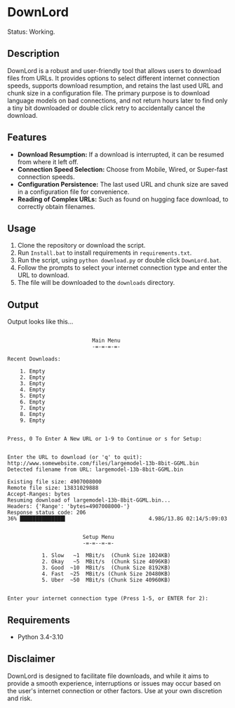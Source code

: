 # DownLord
Status: Working.

## Description

DownLord is a robust and user-friendly tool that allows users to download files from URLs. It provides options to select different internet connection speeds, supports download resumption, and retains the last used URL and chunk size in a configuration file. The primary purpose is to download language models on bad connections, and not return hours later to find only a tiny bit downloaded or double click retry to accidentally cancel the download.

## Features

* **Download Resumption:** If a download is interrupted, it can be resumed from where it left off.
* **Connection Speed Selection:** Choose from Mobile, Wired, or Super-fast connection speeds.
* **Configuration Persistence:** The last used URL and chunk size are saved in a configuration file for convenience.
* **Reading of Complex URLs:** Such as found on hugging face download, to correctly obtain filenames.

## Usage

1. Clone the repository or download the script.
2. Run `Install.bat` to install requirements in `requirements.txt`.
3. Run the script, using `python download.py` or double click `DownLord.bat`.
4. Follow the prompts to select your internet connection type and enter the URL to download.
5. The file will be downloaded to the `downloads` directory.

## Output

Output looks like this...

```

                           Main Menu
                           -=-=-=-=-

Recent Downloads:

    1. Empty
    2. Empty
    3. Empty
    4. Empty
    5. Empty
    6. Empty
    7. Empty
    8. Empty
    9. Empty


Press, 0 To Enter A New URL or 1-9 to Continue or s for Setup:

```
```

Enter the URL to download (or 'q' to quit): http://www.somewebsite.com/files/largemodel-13b-8bit-GGML.bin
Detected filename from URL: largemodel-13b-8bit-GGML.bin

Existing file size: 4907008000
Remote file size: 13831029888
Accept-Ranges: bytes
Resuming download of largemodel-13b-8bit-GGML.bin...
Headers: {'Range': 'bytes=4907008000-'}
Response status code: 206
36% ██████████████▍                          4.98G/13.8G 02:14/5:09:03

```
```

                        Setup Menu
                        -=-=--=-=-

           1. Slow   ~1  MBit/s  (Chunk Size 1024KB)
           2. Okay   ~5  MBit/s  (Chunk Size 4096KB)
           3. Good  ~10  MBit/s  (Chunk Size 8192KB)
           4. Fast  ~25  MBit/s (Chunk Size 20480KB)
           5. Uber  ~50  MBit/s (Chunk Size 40960KB)


Enter your internet connection type (Press 1-5, or ENTER for 2):

```

## Requirements

- Python 3.4-3.10

## Disclaimer

DownLord is designed to facilitate file downloads, and while it aims to provide a smooth experience, interruptions or issues may occur based on the user's internet connection or other factors. Use at your own discretion and risk.
